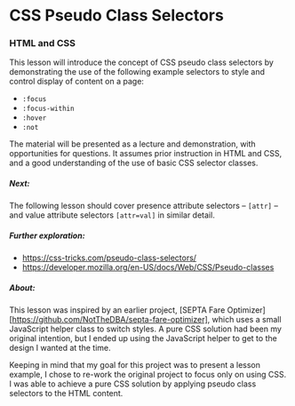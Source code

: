 # CSS Pseudo Class Selectors
### HTML and CSS

This lesson will introduce the concept of CSS pseudo class selectors by demonstrating the use of the following example selectors to style and control display of content on a page:

* `:focus`
* `:focus-within`
* `:hover`
* `:not`

The material will be presented as a lecture and demonstration, with opportunities for questions.  It assumes prior instruction in HTML and CSS, and a good understanding of the use of basic CSS selector classes.

##### Next:

The following lesson should cover presence attribute selectors – `[attr]` –  and value attribute selectors `[attr=val]` in similar detail.

##### Further exploration:

* https://css-tricks.com/pseudo-class-selectors/
* https://developer.mozilla.org/en-US/docs/Web/CSS/Pseudo-classes


##### About:

This lesson was inspired by an earlier project, [SEPTA Fare Optimizer][https://github.com/NotTheDBA/septa-fare-optimizer], which uses a small JavaScript helper class to switch styles.  A pure CSS solution had been my original intention, but I ended up using the JavaScript helper to get to the design I wanted at the time.


Keeping in mind that my goal for this project was to present a lesson example, I chose to re-work the original project to focus only on using CSS.  I was able to achieve a pure CSS solution by applying pseudo class selectors to the HTML content.